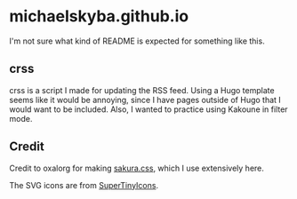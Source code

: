 # michaelskyba.github.io
I'm not sure what kind of README is expected for something like this.

## crss
crss is a script I made for updating the RSS feed. Using a Hugo template seems
like it would be annoying, since I have pages outside of Hugo that I would want
to be included. Also, I wanted to practice using Kakoune in filter mode.

## Credit
Credit to oxalorg for making [sakura.css](https://github.com/oxalorg/sakura),
which I use extensively here.

The SVG icons are from
[SuperTinyIcons](https://github.com/edent/SuperTinyIcons).
